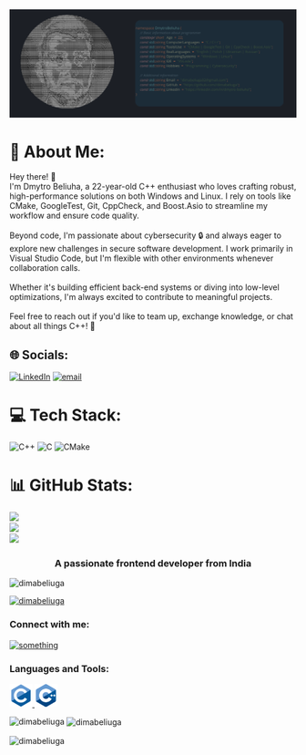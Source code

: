 <a href="https://github.com/dimabeliuga">
  <picture>
    <source media="(prefers-color-scheme: dark)" srcset="picture3.png">
    <img alt="" src="picture.png">
  </picture>
</a>

# 💫 About Me:
Hey there! 👋<br>I'm Dmytro Beliuha, a 22-year-old C++ enthusiast who loves crafting robust, high-performance solutions on both Windows and Linux. I rely on tools like CMake, GoogleTest, Git, CppCheck, and Boost.Asio to streamline my workflow and ensure code quality. <br><br>Beyond code, I'm passionate about cybersecurity 🔒 and always eager to explore new challenges in secure software development. I work primarily in Visual Studio Code, but I'm flexible with other environments whenever collaboration calls. <br><br>Whether it's building efficient back-end systems or diving into low-level optimizations, I'm always excited to contribute to meaningful projects.<br><br>Feel free to reach out if you'd like to team up, exchange knowledge, or chat about all things C++! 🚀<br>


## 🌐 Socials:
[![LinkedIn](https://img.shields.io/badge/LinkedIn-%230077B5.svg?logo=linkedin&logoColor=white)](https://linkedin.com/in/something) [![email](https://img.shields.io/badge/Email-D14836?logo=gmail&logoColor=white)](mailto:dimabeliuga32@gmail.com) 

# 💻 Tech Stack:
![C++](https://img.shields.io/badge/c++-%2300599C.svg?style=for-the-badge&logo=c%2B%2B&logoColor=white) ![C](https://img.shields.io/badge/c-%2300599C.svg?style=for-the-badge&logo=c&logoColor=white) ![CMake](https://img.shields.io/badge/CMake-%23008FBA.svg?style=for-the-badge&logo=cmake&logoColor=white)
# 📊 GitHub Stats:
![](https://github-readme-stats.vercel.app/api?username=dimabeliuga&theme=catppuccin_mocha&hide_border=false&include_all_commits=false&count_private=true)<br/>
![](https://github-readme-streak-stats.herokuapp.com/?user=dimabeliuga&theme=catppuccin_mocha&hide_border=false)<br/>
![](https://github-readme-stats.vercel.app/api/top-langs/?username=dimabeliuga&theme=catppuccin_mocha&hide_border=false&include_all_commits=false&count_private=true&layout=compact)

<h3 align="center">A passionate frontend developer from India</h3>

<p align="left"> <img src="https://komarev.com/ghpvc/?username=dimabeliuga&label=Profile%20views&color=0e75b6&style=flat" alt="dimabeliuga" /> </p>

<p align="left"> <a href="https://github.com/ryo-ma/github-profile-trophy"><img src="https://github-profile-trophy.vercel.app/?username=dimabeliuga" alt="dimabeliuga" /></a> </p>

<h3 align="left">Connect with me:</h3>
<p align="left">
<a href="https://linkedin.com/in/something" target="blank"><img align="center" src="https://raw.githubusercontent.com/rahuldkjain/github-profile-readme-generator/master/src/images/icons/Social/linked-in-alt.svg" alt="something" height="30" width="40" /></a>
</p>

<h3 align="left">Languages and Tools:</h3>
<p align="left"> <a href="https://www.cprogramming.com/" target="_blank" rel="noreferrer"> <img src="https://raw.githubusercontent.com/devicons/devicon/master/icons/c/c-original.svg" alt="c" width="40" height="40"/> </a> <a href="https://www.w3schools.com/cpp/" target="_blank" rel="noreferrer"> <img src="https://raw.githubusercontent.com/devicons/devicon/master/icons/cplusplus/cplusplus-original.svg" alt="cplusplus" width="40" height="40"/> </a> </p>

<p><img align="left" src="https://github-readme-stats.vercel.app/api/top-langs?username=dimabeliuga&show_icons=true&locale=en&layout=compact" alt="dimabeliuga" /></p>

<p>&nbsp;<img align="center" src="https://github-readme-stats.vercel.app/api?username=dimabeliuga&show_icons=true&locale=en" alt="dimabeliuga" /></p>

<p><img align="center" src="https://github-readme-streak-stats.herokuapp.com/?user=dimabeliuga&" alt="dimabeliuga" /></p>


<!-- Proudly created with GPRM ( https://gprm.itsvg.in ) -->
